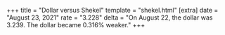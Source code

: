 +++
title = "Dollar versus Shekel"
template = "shekel.html"
[extra]
date = "August 23, 2021"
rate = "3.228"
delta = "On August 22, the dollar was 3.239. The dollar became 0.316% weaker."
+++
